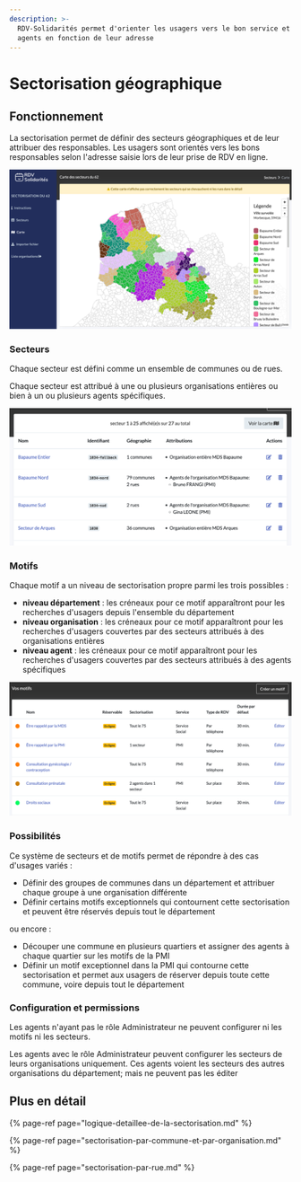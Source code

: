 ```yaml
---
description: >-
  RDV-Solidarités permet d'orienter les usagers vers le bon service et les bons
  agents en fonction de leur adresse
---
```


# Sectorisation géographique

## Fonctionnement

La sectorisation permet de définir des secteurs géographiques et de leur attribuer des responsables. Les usagers sont orientés vers les bons responsables selon l'adresse saisie lors de leur prise de RDV en ligne.

![Exemple de carte de sectorisation dans le Pas de Calais](../.gitbook/assets/screenshot_2020-11-26_at_10.58.08.png)

### Secteurs

Chaque secteur est défini comme un ensemble de communes ou de rues.

Chaque secteur est attribué à une ou plusieurs organisations entières ou bien à un ou plusieurs agents spécifiques.

![Exemple de secteurs dans le Pas de Calais](../.gitbook/assets/screenshot_2020-11-26_at_10.59.39.png)

### Motifs

Chaque motif a un niveau de sectorisation propre parmi les trois possibles : 

* **niveau département** : les créneaux pour ce motif apparaîtront pour les recherches d'usagers depuis l'ensemble du département
* **niveau organisation** : les créneaux pour ce motif apparaîtront pour les recherches d'usagers couvertes par des secteurs attribués à des organisations entières
* **niveau agent** : les créneaux pour ce motif apparaîtront pour les recherches d'usagers couvertes par des secteurs attribués à des agents spécifiques

![Exemple de motifs sectoris&#xE9;s &#xE0; des niveaux diff&#xE9;rents](../.gitbook/assets/screenshot_2020-11-26_at_11.01.36.png)

### Possibilités

Ce système de secteurs et de motifs permet de répondre à des cas d'usages variés :

* Définir des groupes de communes dans un département et attribuer chaque groupe à une organisation différente 
* Définir certains motifs exceptionnels qui contournent cette sectorisation et peuvent être réservés depuis tout le département

ou encore :

* Découper une commune en plusieurs quartiers et assigner des agents à chaque quartier sur les motifs de la PMI
* Définir un motif exceptionnel dans la PMI qui contourne cette sectorisation et permet aux usagers de réserver depuis toute cette commune, voire depuis tout le département

### Configuration et permissions

Les agents n'ayant pas le rôle Administrateur ne peuvent configurer ni les motifs ni les secteurs.

Les agents avec le rôle Administrateur peuvent configurer les secteurs de leurs organisations uniquement. Ces agents voient les secteurs des autres organisations du département; mais ne peuvent pas les éditer

## Plus en détail

{% page-ref page="logique-detaillee-de-la-sectorisation.md" %}

{% page-ref page="sectorisation-par-commune-et-par-organisation.md" %}

{% page-ref page="sectorisation-par-rue.md" %}





